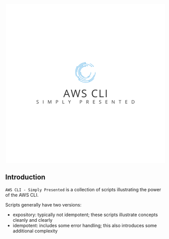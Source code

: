 <p align="center">
    <img src="images/aws-cli-simply-presented.png" alt="simply-presented"/>
</p>

## Introduction

`AWS CLI - Simply Presented` is a collection of scripts illustrating the power of the AWS CLI.

Scripts generally have two versions:

- expository: typically not idempotent; these scripts illustrate concepts cleanly and clearly
- idempotent: includes some error handling; this also introduces some additional complexity
